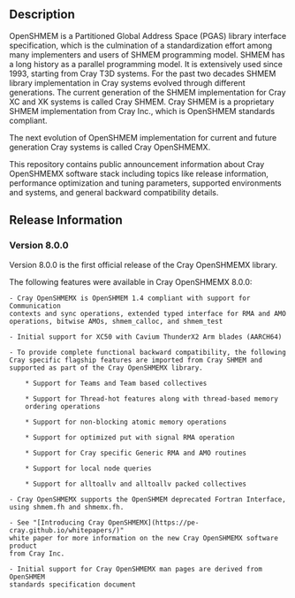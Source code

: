 ## Description
OpenSHMEM is a Partitioned Global Address Space (PGAS) library interface specification,
which is the culmination of a standardization effort among many implementers and users
of SHMEM programming model. SHMEM has a long history as a parallel programming model.
It is extensively used since 1993, starting from Cray T3D systems. For the past two
decades SHMEM library implementation in Cray systems evolved through different
generations. The current generation of the SHMEM implementation for Cray XC and XK
systems is called Cray SHMEM. Cray SHMEM is a proprietary SHMEM implementation from
Cray Inc., which is OpenSHMEM standards compliant.

The next evolution of OpenSHMEM implementation for current and future generation Cray
systems is called Cray OpenSHMEMX.

This repository contains public announcement information about Cray OpenSHMEMX
software stack including topics like release information, performance optimization
and tuning parameters, supported environments and systems, and general backward
compatibility details.


## Release Information

### Version 8.0.0
Version 8.0.0 is the first official release of the Cray OpenSHMEMX library.

The following features were available in Cray OpenSHMEMX 8.0.0:

    - Cray OpenSHMEMX is OpenSHMEM 1.4 compliant with support for Communication
    contexts and sync operations, extended typed interface for RMA and AMO
    operations, bitwise AMOs, shmem_calloc, and shmem_test

    - Initial support for XC50 with Cavium ThunderX2 Arm blades (AARCH64)

    - To provide complete functional backward compatibility, the following
    Cray specific flagship features are imported from Cray SHMEM and
    supported as part of the Cray OpenSHMEMX library.

        * Support for Teams and Team based collectives

        * Support for Thread-hot features along with thread-based memory
        ordering operations

        * Support for non-blocking atomic memory operations

        * Support for optimized put with signal RMA operation

        * Support for Cray specific Generic RMA and AMO routines

        * Support for local node queries

        * Support for alltoallv and alltoallv packed collectives

    - Cray OpenSHMEMX supports the OpenSHMEM deprecated Fortran Interface,
    using shmem.fh and shmemx.fh.

    - See "[Introducing Cray OpenSHMEMX](https://pe-cray.github.io/whitepapers/)"
    white paper for more information on the new Cray OpenSHMEMX software product
    from Cray Inc.

    - Initial support for Cray OpenSHMEMX man pages are derived from OpenSHMEM
    standards specification document

